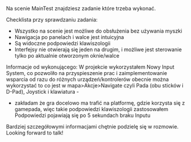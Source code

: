 Na scenie MainTest znajdziesz zadanie które trzeba wykonać.

Checklista przy sprawdzaniu zadania:
- Wszystko na scenie jest możliwe do obsłużenia bez używania myszki
- Nawigacja po panelach i walce jest intuicyjna
- Są widoczne podpowiedzi klawiszologii
- Interfejsy nie otwierają się jeden na drugim, i możliwe jest sterowanie tylko po aktualnie otworzonym oknie/walce


Informacje od wykonującego:
W projekcie wykorzystałem Nowy Input System, co pozwoliło na przyspieszenie prac i zaimplementowanie wsparcia od razu do różnych urządzeń/kontrolerów
obecnie można wykorzystać to co jest w mapa>Akcje>Navigate czyli Pada (obu sticków i D-Pad), Joystick i klawiatura - 
 - zakładam że gra docelowo ma trafić na platformę, gdzie korzysta się z gamepada, więc takie podpowiedzi klawiszologii zastosowałem
 Podpowiedzi pojawiają się po 5 sekundach braku Inputu

Bardziej szczegółowymi informacjami chętnie podzielę się w rozmowie. Looking forward to talk!